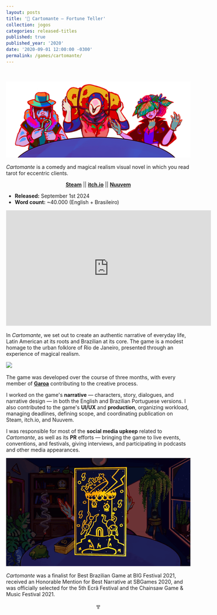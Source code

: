 ```yaml
---
layout: posts
title: '🔮 Cartomante – Fortune Teller'
collection: jogos
categories: released-titles
published: true
published_year: '2020'
date: '2020-09-01 12:00:00 -0300'
permalink: /games/cartomante/
---
```



<div style="text-align:left">
<p>⠀</p>
<p> <img src="/assets/images/posts/cartomante-images/cartomante_characters_banner.png"> </p>
<p> <em>Cartomante</em> is a comedy and magical realism visual novel in which you read tarot for eccentric clients.</p>

<p style="text-align:center"> <b> <a href= "https://store.steampowered.com/app/1361760/Cartomante/"> Steam</a></b> || <b><a href= "https://garoa.itch.io/cartomante">itch.io</a></b> || <b><a href= "https://www.nuuvem.com/br-pt/item/cartomante">Nuuvem</a></b></p>

<ul>
  <li><strong>Released:</strong> September 1st 2024</li>
  <li><strong>Word count:</strong> ~40.000 (English + Brasileiro)</li>
</ul>

<iframe width="560" height="315" src="https://www.youtube.com/embed/qPkon4cQZhc?si=4fAEjRDARs7MrG2w" title="YouTube video player" frameborder="0" allow="accelerometer; autoplay; clipboard-write; encrypted-media; gyroscope; picture-in-picture; web-share" referrerpolicy="strict-origin-when-cross-origin" allowfullscreen></iframe>

<p></p>

<p>In <em>Cartomante</em>, we set out to create an authentic narrative of everyday life, Latin American at its roots and Brazilian at its core. The game is a modest homage to the urban folklore of Rio de Janeiro, presented through an experience of magical realism.</p>

<p> <img src="/assets/images/posts/cartomante-images/cartomante-footage1_EN.gif"> </p>

<p>The game was developed over the course of three months, with every member of <b><a href="https://garoastudios.com">Garoa</a></b> contributing to the creative process.</p>

<p>I worked on the game's <b>narrative</b> — characters, story, dialogues, and narrative design — in both the English and Brazilian Portuguese versions. I also contributed to the game's <b>UI/UX</b> and <b>production</b>, organizing workload, managing deadlines, defining scope, and coordinating publication on Steam, itch.io, and Nuuvem.</p>

<p>I was responsible for most of the <b>social media upkeep</b> related to <em>Cartomante</em>, as well as its <b>PR</b> efforts — bringing the game to live events, conventions, and festivals, giving interviews, and participating in podcasts and other media appearances.</p>

<p> <img src="/assets/images/posts/cartomante-images/cartomante-footage2_EN.gif"> </p>

<p><em>Cartomante</em> was a finalist for Best Brazilian Game at BIG Festival 2021, received an Honorable Mention for Best Narrative at SBGames 2020, and was officially selected for the 5th Ecrã Festival and the Chainsaw Game & Music Festival 2021.</p>
<p></p>
<p style="text-align:center">╦</p>
